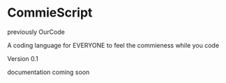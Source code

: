 # CommieScript
previously OurCode 

A coding language for EVERYONE to feel the commieness while you code

Version 0.1

documentation coming soon
